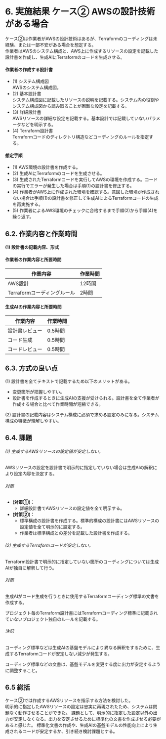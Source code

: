 # 6. 実施結果 ケース② AWSの設計技術がある場合

ケース②は作業者がAWSの設計技術はあるが、Terraformのコーディングは未経験、または一部不安がある場合を想定する。  
作業者はAWSのシステム構成と、AWS上に作成するリソースの設定を記載した設計書を作成し、生成AIにTerraformのコードを生成させる。

#### 作業者の作成する設計書

- (1) システム構成図  
      AWSのシステム構成図。
- (2) 基本設計書  
      システム構成図に記載したリソースの説明を記載する。システム内の役割やシステム構成図から読み取ることが困難な設定を記載する。
- (3) 詳細設計書  
      AWSリソースの詳細な設定を記載する。基本設計では記載していないパラメータなどを明示する。
- (4) Terraform設計書  
      Terraformコードのディレクトリ構造などコーディングのルールを指定する。

#### 想定手順

- (1) AWS環境の設計書を作成する。
- (2) 生成AIにTerraformのコードを生成させる。
- (3) 生成されたTerraformコードを実行してAWSの環境を作成する。コードの実行でエラーが発生した場合は手順(1)の設計書を修正する。  
- (4) 作業者がAWS上に作成された環境を確認する。意図した環境が作成されない場合は手順(1)の設計書を修正して生成AIによるTerraformコードの生成を再実施する。
- (5) 作業者によるAWS環境のチェックに合格するまで手順(2)から手順(4)を繰り返す。


## 6.2. 作業内容と作業時間

#### (1) 設計書の記載内容、形式

#### 作業者の作業内容と所要時間

|作業内容|作業時間|
|------|------|
|AWS設計   |12時間|
|Terraformコーディングルール| 2時間|

#### 生成AIの作業内容と所要時間

|作業内容|作業時間|
|------|------|
|設計書レビュー|0.5時間|
|コード生成|0.5時間|
|コードレビュー|0.5時間|

## 6.3. 方式の良い点

(1) 設計書を全てテキストで記載するため以下のメリットがある。
- 変更箇所が把握しやすい。
- 設計書を作成するときに生成AIの支援が受けられる。設計書を全て作業者が作成する場合と比べて作業時間が短縮できる。

(2) 設計書の記載内容はシステム構成に必須で求める設定のみになる。システム構成の特徴が理解しやすい。


## 6.4. 課題

###### (1) 生成するAWSリソースの設定値が安定しない。

AWSリソースの設定を設計書で明示的に指定していない場合は生成AIの解釈により設定内容を決定する。

###### 対策

- **(対策①)：**
  - 詳細設計書でAWSリソースの設定値を全て明示する。　　
- **(対策②)：** 
  - 標準構成の設計書を作成する。標準的構成の設計書にはAWSリソースの設定値を全て明示的に設定する。　　  
  - 作業者は標準構成との差分を記載した設計書を作成する。

###### (2) 生成するTerraformコードが安定しない。

Terraform設計書で明示的に指定していない箇所のコーディングについては生成AIが独自に解釈して行う。

###### 対策

生成AIがコード生成を行うときに使用するTerraformコーディング標準の文書を作成する。

プロジェクト毎のTerraform設計書にはTerraformコーディング標準に記載されていないプロジェクト独自のルールを記載する。

###### 注記

コーディング標準などは生成AIの基盤モデルにより異なる解釈をするために、生成するTerraformコードが安定しない減少が発生する。

コーディング標準などの文書は、基盤モデルを変更する度に出力が安定するように調整すること。

## 6.5 総括

ケース②では作成するAWSリソースを指示する方法を検討した。  
明示的に指定したAWSリソースの設定は忠実に再現されたため、システムは問題なく動作させることができた。
課題として、明示的に指定した設定以外の出力が安定しなくなる。出力を安定させるために標準化の文書を作成させる必要があると感じた。
標準化文書の作成や、生成AIの基盤モデルの性能向上により生成されるコードが安定するか、引き続き検討課題とする。
